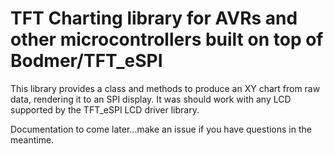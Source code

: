# TFT Charting library for AVRs and other microcontrollers built on top of Bodmer/TFT_eSPI

This library provides a class and methods to produce an XY chart from raw data, rendering it to an SPI display.  It was should work with any LCD supported by the TFT_eSPI LCD driver library.

Documentation to come later...make an issue if you have questions in the meantime.
